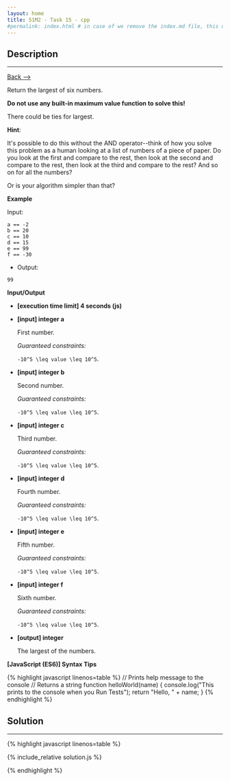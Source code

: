 ```yaml
---
layout: home
title: S1M2 - Task 15 - cpp
#permalink: index.html # in case of we remove the index.md file, this doc will be the index page
---
```


<div class="row">
<div class="columnStmt" markdown="1">

## Description
------

[Back --> ](../README.md) 

Return the largest of six numbers.

**Do not use any built-in maximum value function to solve this!**

There could be ties for largest.

**Hint**:

It's possible to do this without the AND operator--think of how you solve this problem as a human looking at a list of numbers of a piece of paper. Do you look at the first and compare to the rest, then look at the second and compare to the rest, then look at the third and compare to the rest? And so on for all the numbers?

Or is your algorithm simpler than that?

**Example**

Input:
```
a == -2
b == 20
c == 10
d == 15
e == 99
f == -30
```
-   Output:
```
99
```

**Input/Output**

* **[execution time limit] 4 seconds (js)**

* **[input] integer a**

    First number.

    *Guaranteed constraints:*

    <code type='math/tex'>-10^5 \leq value \leq 10^5</code>.

* **[input] integer b**

    Second number.

    *Guaranteed constraints:*

    <code type='math/tex'>-10^5 \leq value \leq 10^5</code>.

* **[input] integer c**

    Third number.

    *Guaranteed constraints:*

    <code type='math/tex'>-10^5 \leq value \leq 10^5</code>.

* **[input] integer d**

    Fourth number.

    *Guaranteed constraints:*

    <code type='math/tex'>-10^5 \leq value \leq 10^5</code>.

* **[input] integer e**

    Fifth number.

    *Guaranteed constraints:*

    <code type='math/tex'>-10^5 \leq value \leq 10^5</code>.

* **[input] integer f**

    Sixth number.

    *Guaranteed constraints:*

    <code type='math/tex'>-10^5 \leq value \leq 10^5</code>.

* **[output] integer**

    The largest of the numbers.

**[JavaScript (ES6)] Syntax Tips**

{% highlight javascript linenos=table %}
// Prints help message to the console
// Returns a string
function helloWorld(name) {
    console.log("This prints to the console when you Run Tests");
    return "Hello, " + name;
}
{% endhighlight %}

</div>
<div class="columnSol" markdown="1">

## Solution
------

{% highlight javascript linenos=table %}

{% include_relative solution.js %}

{% endhighlight %}

</div>
</div>